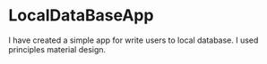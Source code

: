 # LocalDataBaseApp

I have created a simple app for write users to local database. I used principles material design.
